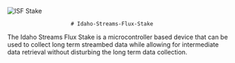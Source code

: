 
![ISF Stake](https://github.com/Rob-Green6/Idaho-Streams-Flux-Stake/assets/141792831/e5687bbb-afc4-48ea-a6ee-77d7e37203da)

                        # Idaho-Streams-Flux-Stake
The Idaho Streams Flux Stake is a microcontroller based device that can be used to collect long term streambed data while allowing for intermediate data retrieval without disturbing the long term data collection.
